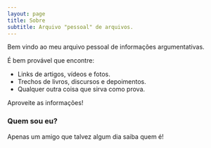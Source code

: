 ```yaml
---
layout: page
title: Sobre
subtitle: Arquivo "pessoal" de arquivos.
---
```


Bem vindo ao meu arquivo pessoal de informações argumentativas.

É bem provável que encontre:

- Links de artigos, vídeos e fotos.
- Trechos de livros, discursos e depoimentos.
- Qualquer outra coisa que sirva como prova.

Aproveite as informações!

### Quem sou eu?

Apenas um amigo que talvez algum dia saiba quem é!
